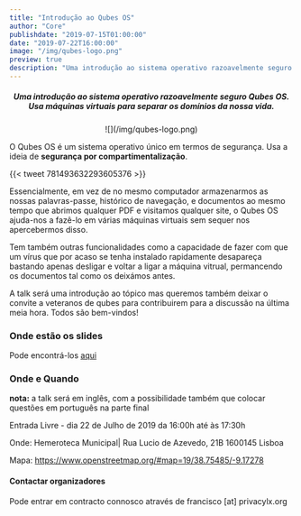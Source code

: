 ```yaml
---
title: "Introdução ao Qubes OS"
author: "Core"
publishdate: "2019-07-15T01:00:00"
date: "2019-07-22T16:00:00"
image: "/img/qubes-logo.png"
preview: true
description: "Uma introdução ao sistema operativo razoavelmente seguro Qubes OS. Usa máquinas virtuais para separar os domínios da nossa vida."
---
```


##### <center>**Uma introdução ao sistema operativo razoavelmente seguro Qubes OS. Usa máquinas virtuais para separar os domínios da nossa vida.**</center>

<center>![](/img/qubes-logo.png)</center>

O Qubes OS é um sistema operativo único em termos de segurança. Usa a ideia de **segurança por compartimentalização**.

{{< tweet 781493632293605376 >}}

Essencialmente, em vez de no mesmo computador armazenarmos as nossas palavras-passe, histórico de navegação, e documentos ao mesmo tempo que abrimos qualquer PDF e visitamos qualquer site, o Qubes OS ajuda-nos a fazê-lo em várias máquinas virtuais sem sequer nos apercebermos disso.

Tem também outras funcionalidades como a capacidade de fazer com que um vírus que por acaso se tenha instalado rapidamente desapareça bastando apenas desligar e voltar a ligar a máquina vitrual, permancendo os documentos tal como os deixámos antes.

A talk será uma introdução ao tópico mas queremos também deixar o convite a veteranos de qubes para contribuirem para a discussão na última meia hora. Todos são bem-vindos!

### Onde estão os slides

Pode encontrá-los [aqui](/resources/qubes-journalists)


### Onde e Quando

**nota:** a talk será em inglês, com a possibilidade também que colocar questões em português na parte final

Entrada Livre - dia 22 de Julho de 2019 da 16:00h até às 17:30h

Onde: Hemeroteca Municipal| Rua Lucio de Azevedo, 21B 1600145 Lisboa

Mapa: https://www.openstreetmap.org/#map=19/38.75485/-9.17278

#### Contactar organizadores
Pode entrar em contracto connosco através de francisco [at] privacylx.org
